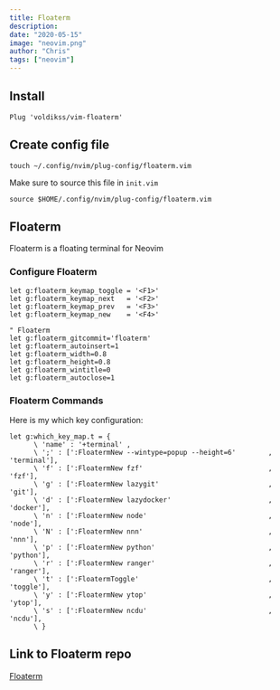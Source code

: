 ```yaml
---
title: Floaterm
description:
date: "2020-05-15"
image: "neovim.png"
author: "Chris"
tags: ["neovim"]
---
```


## Install

```
Plug 'voldikss/vim-floaterm'
```

## Create config file

```
touch ~/.config/nvim/plug-config/floaterm.vim
```

Make sure to source this file in `init.vim`

```
source $HOME/.config/nvim/plug-config/floaterm.vim
```

## Floaterm

Floaterm is a floating terminal for Neovim

### Configure Floaterm

```
let g:floaterm_keymap_toggle = '<F1>'
let g:floaterm_keymap_next   = '<F2>'
let g:floaterm_keymap_prev   = '<F3>'
let g:floaterm_keymap_new    = '<F4>'

" Floaterm
let g:floaterm_gitcommit='floaterm'
let g:floaterm_autoinsert=1
let g:floaterm_width=0.8
let g:floaterm_height=0.8
let g:floaterm_wintitle=0
let g:floaterm_autoclose=1
```

### Floaterm Commands

Here is my which key configuration:

```
let g:which_key_map.t = {
      \ 'name' : '+terminal' ,
      \ ';' : [':FloatermNew --wintype=popup --height=6'        , 'terminal'],
      \ 'f' : [':FloatermNew fzf'                               , 'fzf'],
      \ 'g' : [':FloatermNew lazygit'                           , 'git'],
      \ 'd' : [':FloatermNew lazydocker'                        , 'docker'],
      \ 'n' : [':FloatermNew node'                              , 'node'],
      \ 'N' : [':FloatermNew nnn'                               , 'nnn'],
      \ 'p' : [':FloatermNew python'                            , 'python'],
      \ 'r' : [':FloatermNew ranger'                            , 'ranger'],
      \ 't' : [':FloatermToggle'                                , 'toggle'],
      \ 'y' : [':FloatermNew ytop'                              , 'ytop'],
      \ 's' : [':FloatermNew ncdu'                              , 'ncdu'],
      \ }
```

## Link to Floaterm repo

[Floaterm](https://github.com/voldikss/vim-floaterm)
